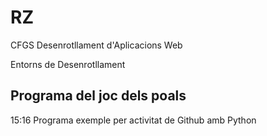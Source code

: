# RZ

CFGS Desenrotllament d'Aplicacions Web

Entorns de Desenrotllament

## Programa del joc dels poals
15:16
Programa exemple per activitat de Github amb Python

